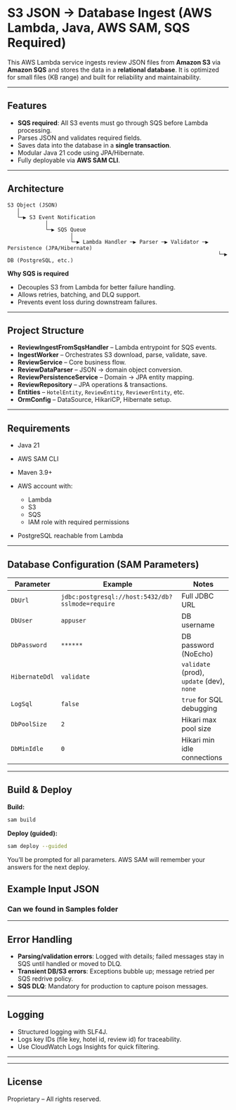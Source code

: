 # S3 JSON → Database Ingest (AWS Lambda, Java, AWS SAM, SQS Required)

This AWS Lambda service ingests review JSON files from **Amazon S3** via **Amazon SQS** and stores the data in a **relational database**.
It is optimized for small files (KB range) and built for reliability and maintainability.

---

## Features

* **SQS required**: All S3 events must go through SQS before Lambda processing.
* Parses JSON and validates required fields.
* Saves data into the database in a **single transaction**.
* Modular Java 21 code using JPA/Hibernate.
* Fully deployable via **AWS SAM CLI**.

---

## Architecture

```
S3 Object (JSON)
   │
   └─▶ S3 Event Notification
            │
            └─▶ SQS Queue
                    │
                    └─▶ Lambda Handler ─▶ Parser ─▶ Validator ─▶ Persistence (JPA/Hibernate)
                                                                   └─▶ DB (PostgreSQL, etc.)
```

**Why SQS is required**

* Decouples S3 from Lambda for better failure handling.
* Allows retries, batching, and DLQ support.
* Prevents event loss during downstream failures.

---

## Project Structure

* **ReviewIngestFromSqsHandler** – Lambda entrypoint for SQS events.
* **IngestWorker** – Orchestrates S3 download, parse, validate, save.
* **ReviewService** – Core business flow.
* **ReviewDataParser** – JSON → domain object conversion.
* **ReviewPersistenceService** – Domain → JPA entity mapping.
* **ReviewRepository** – JPA operations & transactions.
* **Entities** – `HotelEntity`, `ReviewEntity`, `ReviewerEntity`, etc.
* **OrmConfig** – DataSource, HikariCP, Hibernate setup.

---

## Requirements

* Java 21
* AWS SAM CLI
* Maven 3.9+
* AWS account with:

  * Lambda
  * S3
  * SQS
  * IAM role with required permissions
* PostgreSQL  reachable from Lambda

---

## Database Configuration (SAM Parameters)

| Parameter      | Example                                          | Notes                                     |
| -------------- | ------------------------------------------------ | ----------------------------------------- |
| `DbUrl`        | `jdbc:postgresql://host:5432/db?sslmode=require` | Full JDBC URL                             |
| `DbUser`       | `appuser`                                        | DB username                               |
| `DbPassword`   | `******`                                         | DB password (NoEcho)                      |
| `HibernateDdl` | `validate`                                       | `validate` (prod), `update` (dev), `none` |
| `LogSql`       | `false`                                          | `true` for SQL debugging                  |
| `DbPoolSize`   | `2`                                              | Hikari max pool size                      |
| `DbMinIdle`    | `0`                                              | Hikari min idle connections               |

---

## Build & Deploy

**Build:**

```bash
sam build
```

**Deploy (guided):**

```bash
sam deploy --guided
```

You’ll be prompted for all parameters. AWS SAM will remember your answers for the next deploy.



## Example Input JSON

### Can we found in Samples folder

---

## Error Handling

* **Parsing/validation errors**: Logged with details; failed messages stay in SQS until handled or moved to DLQ.
* **Transient DB/S3 errors**: Exceptions bubble up; message retried per SQS redrive policy.
* **SQS DLQ**: Mandatory for production to capture poison messages.

---

## Logging

* Structured logging with SLF4J.
* Logs key IDs (file key, hotel id, review id) for traceability.
* Use CloudWatch Logs Insights for quick filtering.

---

---

## License

Proprietary – All rights reserved.


